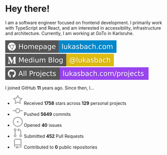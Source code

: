 # Hey there!

I am a software engineer focused on frontend development. I primarily work with TypeScript and React, and am interested in accessibility, infrastructure and architecture. Currently, I am working at GoTo in Karlsruhe.

[![Homepage](./icons/homepage.svg)](https://lukasbach.com)
[![Medium Blog](./icons/medium.svg)](https://medium.com/@lukasbach)
[![My Projects](./icons/projects.svg)](https://lukasbach.com/projects)

I joined GitHub **11** years ago. Since then, I...

- ![](./icons/star.svg) Received **1758** stars across **129** personal projects
- ![](./icons/commit.svg) Pushed **5649** commits
- ![](./icons/issues.svg) Opened **40** issues
- ![](./icons/pr.svg) Submitted **452** Pull Requests
- ![](./icons/repo.svg) Contributed to **0** public repositories
